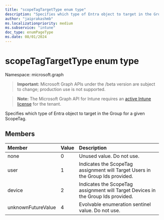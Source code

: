 ```yaml
---
title: "scopeTagTargetType enum type"
description: "Specifies which type of Entra object to target in the Group for a given ScopeTag."
author: "jaiprakashmb"
ms.localizationpriority: medium
ms.subservice: "intune"
doc_type: enumPageType
ms.date: 08/01/2024
---
```


# scopeTagTargetType enum type

Namespace: microsoft.graph
> **Important:** Microsoft Graph APIs under the /beta version are subject to change; production use is not supported.

> **Note:** The Microsoft Graph API for Intune requires an [active Intune license](https://go.microsoft.com/fwlink/?linkid=839381) for the tenant.


Specifies which type of Entra object to target in the Group for a given ScopeTag.

## Members
|Member|Value|Description|
|:---|:---|:---|
|none|0|Unused value. Do not use.|
|user|1|Indicates the ScopeTag assignment will Target Users in the Group Ids provided.|
|device|2|Indicates the ScopeTag assignment will Target Devices in the Group Ids provided.|
|unknownFutureValue|4|Evolvable enumeration sentinel value. Do not use.|
